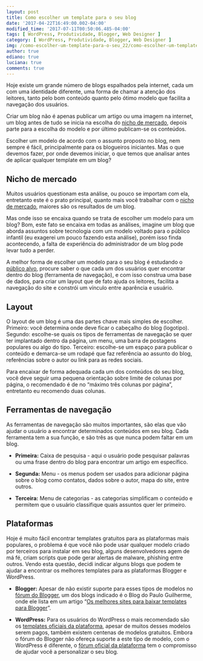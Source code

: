 ```yaml
---
layout: post
title: Como escolher um template para o seu blog
date: '2017-04-22T16:49:00.002-04:00'
modified_time: '2017-07-11T00:50:06.485-04:00'
tags: [ WordPress, Produtividade, Blogger, Web Designer ]
category: [ WordPress, Produtividade, Blogger, Web Designer ]
img: /como-escolher-um-template-para-o-seu_22/como-escolher-um-template-para-o-seu_22.png
author: true
ediano: true
luciana: true
comments: true
---
```


Hoje existe um grande número de blogs espalhados pela internet, cada um com uma identidade diferente, uma forma de chamar a atenção dos leitores, tanto pelo bom conteúdo quanto pelo ótimo modelo que facilita a navegação dos usuários.

Criar um blog não é apenas publicar um artigo ou uma imagem na internet, um blog antes de tudo se inicia na escolha do <a href="https://www.insideblock.com/2016/07/como-escolher-um-nicho-para-o-seu-blog.html" target="_blank">nicho de mercado</a>, depois parte para a escolha do modelo e por último publicam-se os conteúdos.

Escolher um modelo de acordo com o assunto proposto no blog, nem sempre é fácil, principalmente para os blogueiros iniciantes. Mas o que devemos fazer, por onde devemos iniciar, o que temos que analisar antes de aplicar qualquer template em um blog?

## Nicho de mercado
Muitos usuários questionam esta análise, ou pouco se importam com ela, entretanto este é o prato principal, quanto mais você trabalhar com o <a href="http://www.insideblock.com/2016/07/como-escolher-um-nicho-para-o-seu-blog.html" target="_blank">nicho de mercado</a>, maiores são os resultados de um blog.

Mas onde isso se encaixa quando se trata de escolher um modelo para um blog? Bom, este fato se encaixa em todas as análises, imagine um blog que aborda assuntos sobre tecnologia com um modelo voltado para o público infantil (eu exagerei um pouco fazendo esta análise), porém isso finda acontecendo, a falta de experiência do administrador de um blog pode levar tudo a perder.

A melhor forma de escolher um modelo para o seu blog é estudando o <a href="http://www.insideblock.com/2016/07/acerte-no-alvo-com-o-google-adwords.html" target="_blank">público alvo</a>, procure saber o que cada um dos usuários quer encontrar dentro do blog (ferramenta de navegação), e com isso construa uma base de dados, para criar um layout que de fato ajuda os leitores, facilita a navegação do site e constrói um vínculo entre aparência e usuário.

## Layout
O layout de um blog é uma das partes chave mais simples de escolher. Primeiro: você determina onde deve ficar o cabeçalho do blog (logotipo). Segundo: escolhe-se quais os tipos de ferramentas de navegação se quer ter implantado dentro da página, um menu, uma barra de postagens populares ou algo do tipo. Terceiro: escolhe-se um espaço para publicar o conteúdo e demarca-se um rodapé que faz referência ao assunto do blog, referências sobre o autor ou link para as redes sociais.

Para encaixar de forma adequada cada um dos conteúdos do seu blog, você deve seguir uma pequena orientação sobre limite de colunas por página, o recomendado é de no “máximo três colunas por página”, entretanto eu recomendo duas colunas.

## Ferramentas de navegação
As ferramentas de navegação são muitos importantes, são elas que vão ajudar o usuário a encontrar determinados conteúdos em seu blog. Cada ferramenta tem a sua função, e são três as que nunca podem faltar em um blog.

* **Primeira:** Caixa de pesquisa - aqui o usuário pode pesquisar palavras ou uma frase dentro do blog para encontrar um artigo em específico.

* **Segunda:** Menu - os menus podem ser usados para adicionar página sobre o blog como contatos, dados sobre o autor, mapa do site, entre outros.

* **Terceira:** Menu de categorias - as categorias simplificam o conteúdo e permitem que o usuário classifique quais assuntos quer ler primeiro.

## Plataformas
Hoje é muito fácil encontrar templates gratuitos para as plataformas mais populares, o problema é que você não pode usar qualquer modelo criado por terceiros para instalar em seu blog, alguns desenvolvedores agem de má fé, criam scripts que pode gerar alertas de malware, phishing entre outros. Vendo esta questão, decidi indicar alguns blogs que podem te ajudar a encontrar os melhores templates para as plataformas Blogger e WordPress.

* **Blogger:** Apesar de não existir suporte para esses tipos de modelos no <a href="https://productforums.google.com/forum/#!forum/blogger-pt" rel="nofollow" target="_blank">fórum do Blogger</a>, um dos blogs indicado é o Blog do Paulo Guilherme, onde ele lista em um artigo “<a href="http://www.pauloguilherme.com/2014/11/melhores-sites-para-baixar-templates-para-blogger.html" target="_blank">Os melhores sites para baixar templates para Blogger</a>”.

* **WordPress:** Para os usuários do WordPress o mais recomendado são os <a href="https://wordpress.org/themes/" rel="nofollow" target="_blank">templates oficiais da plataforma</a>, apesar de muitos desses modelos serem pagos, também existem centenas de modelos gratuitos. Embora o fórum do Blogger não ofereça suporte a este tipo de modelo, com o WordPress é diferente, o <a href="https://br.wordpress.org/support/" rel="nofollow" target="_blank">fórum oficial da plataforma</a> tem o compromisso de ajudar você a personalizar o seu blog.